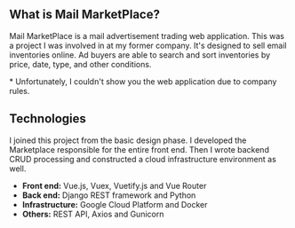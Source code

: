 ## What is Mail MarketPlace?

Mail MarketPlace is a mail advertisement trading web application. This was a project I was involved in at my former company.
It's designed to sell email inventories online. Ad buyers are able to search and sort inventories by price, date, type, and other conditions.

\* Unfortunately, I couldn't show you the web application due to company rules.

## Technologies

I joined this project from the basic design phase. I developed the Marketplace responsible for the entire front end. Then I wrote backend CRUD processing and constructed a cloud infrastructure environment as well.

- **Front end:** Vue.js, Vuex, Vuetify.js and Vue Router
- **Back end:** Django REST framework and Python
- **Infrastructure:** Google Cloud Platform and Docker
- **Others:** REST API, Axios and Gunicorn
